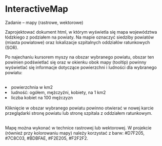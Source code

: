 # InteractiveMap

Zadanie – mapy (rastrowe, wektorowe)



Zaprojektować dokument html, w którym wyświetla się mapa województwa łódzkiego z podziałem na powiaty. Na mapie oznaczyć siedziby powiatów (miasta powiatowe) oraz lokalizacje szpitalnych oddziałów ratunkowych (SOR).

Po najechaniu kursorem myszy na obszar wybranego powiatu, obszar ten powinien podświetlać się oraz w okienku obok mapy (tooltip) powinny wyświetlać się informacje dotyczące powierzchni i ludności dla wybranego powiatu:<br>
<br>
<li>powierzchnia w km2<br></li>
<li>ludność: ogółem, mężczyźni, kobiety, na 1 km2<br></li>
<li>liczba kobiet na 100 mężczyzn<br><br></li>
Kliknięcie w obszar wybranego powiatu powinno otwierać w nowej karcie przeglądarki stronę powiatu lub stronę szpitala z oddziałem ratunkowym.<br>
<br>

Mapę można wykonać w technice rastrowej lub wektorowej.
W projekcie (również przy kolorowaniu mapy) należy korzystać z barw: #D7F205, #7C8C03, #BDBFAE, #F2E205,  #F2F2F2.
